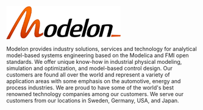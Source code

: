 <p><a href="http://www.modelon.com"><img src="exhibitor_1.png" style="width:300px;height:auto;" /></a></p>
<p>
Modelon provides industry solutions, services and technology for analytical model-based systems engineering based on the Modelica and FMI open standards.
We offer unique know-how in industrial physical modeling, simulation and optimization, and model-based control design.
Our customers are found all over the world and represent a variety of application areas with some emphasis on the automotive, energy and process industries.
We are proud to have some of the world's best renowned technology companies among our customers.
We serve our customers from our locations in Sweden, Germany, USA, and Japan.
</p>